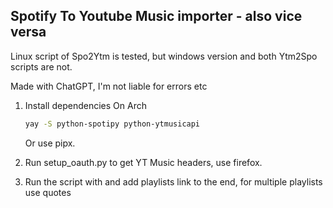 ## Spotify To Youtube Music importer - also vice versa

Linux script of Spo2Ytm is tested, but windows version and both Ytm2Spo scripts are not.

Made with ChatGPT, I'm not liable for errors etc

1. Install dependencies
   On Arch
   ```bash
   yay -S python-spotipy python-ytmusicapi
   ```
   Or use pipx.
   
2. Run setup_oauth.py to get YT Music headers, use firefox.
3. Run the script with and add playlists link to the end, for multiple playlists use quotes
